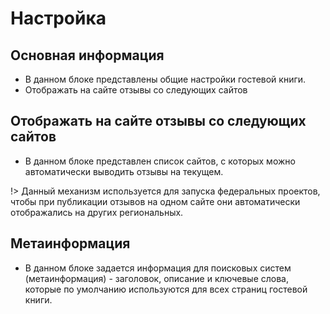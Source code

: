# Настройка

## Основная информация
* В данном блоке представлены общие настройки гостевой книги.
* Отображать на сайте отзывы со следующих сайтов

## Отображать на сайте отзывы со следующих сайтов
* В данном блоке представлен список сайтов, с которых можно автоматически выводить отзывы на текущем. 

!> Данный механизм используется для запуска федеральных проектов, чтобы при публикации отзывов на одном сайте они автоматически отображались на других региональных.

## Метаинформация
* В данном блоке задается информация для поисковых систем (метаинформация) - заголовок, описание и ключевые слова, которые по умолчанию используются для всех страниц гостевой книги.
